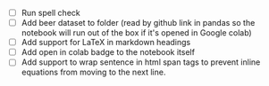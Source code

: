 - [ ] Run spell check
- [ ] Add beer dataset to folder (read by github link in pandas so the notebook will run out of the box if it's opened in Google colab)
- [ ] Add support for LaTeX in markdown headings
- [ ] Add open in colab badge to the notebook itself
- [ ] Add support to wrap sentence in html span tags to prevent inline equations from moving to the next line.
